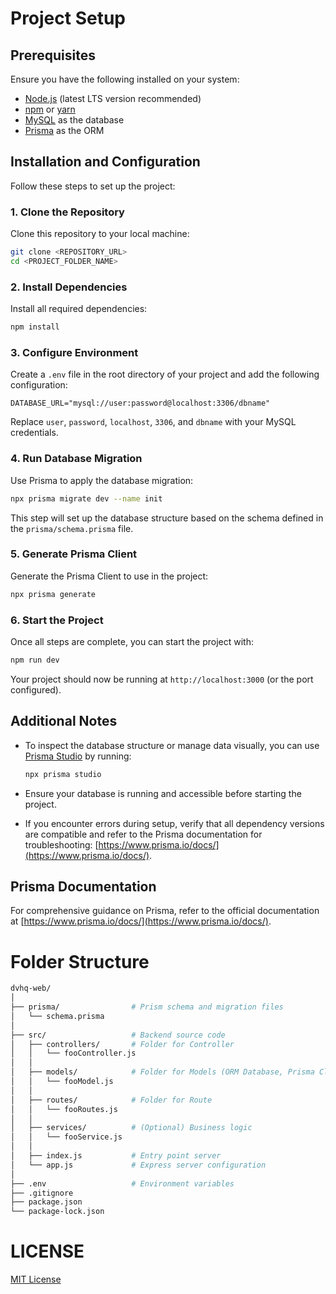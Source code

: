 # Project Setup

## Prerequisites

Ensure you have the following installed on your system:

- [Node.js](https://nodejs.org/) (latest LTS version recommended)
- [npm](https://www.npmjs.com/) or [yarn](https://yarnpkg.com/)
- [MySQL](https://www.mysql.com/) as the database
- [Prisma](https://www.prisma.io/) as the ORM

## Installation and Configuration

Follow these steps to set up the project:

### 1. Clone the Repository

Clone this repository to your local machine:

```bash
git clone <REPOSITORY_URL>
cd <PROJECT_FOLDER_NAME>
```

### 2. Install Dependencies

Install all required dependencies:

```bash
npm install
```

### 3. Configure Environment

Create a `.env` file in the root directory of your project and add the following configuration:

```env
DATABASE_URL="mysql://user:password@localhost:3306/dbname"
```

Replace `user`, `password`, `localhost`, `3306`, and `dbname` with your MySQL credentials.

### 4. Run Database Migration

Use Prisma to apply the database migration:

```bash
npx prisma migrate dev --name init
```

This step will set up the database structure based on the schema defined in the `prisma/schema.prisma` file.

### 5. Generate Prisma Client

Generate the Prisma Client to use in the project:

```bash
npx prisma generate
```

### 6. Start the Project

Once all steps are complete, you can start the project with:

```bash
npm run dev
```

Your project should now be running at `http://localhost:3000` (or the port configured).

## Additional Notes

- To inspect the database structure or manage data visually, you can use [Prisma Studio](https://www.prisma.io/studio) by running:

  ```bash
  npx prisma studio
  ```

- Ensure your database is running and accessible before starting the project.

- If you encounter errors during setup, verify that all dependency versions are compatible and refer to the Prisma documentation for troubleshooting: [https://www.prisma.io/docs/](https://www.prisma.io/docs/).

## Prisma Documentation

For comprehensive guidance on Prisma, refer to the official documentation at [https://www.prisma.io/docs/](https://www.prisma.io/docs/).


# Folder Structure

```bash
dvhq-web/
│
├── prisma/                # Prism schema and migration files
│   └── schema.prisma
│
├── src/                   # Backend source code
│   ├── controllers/       # Folder for Controller
│   │   └── fooController.js
│   │
│   ├── models/            # Folder for Models (ORM Database, Prisma Client)
│   │   └── fooModel.js
│   │
│   ├── routes/            # Folder for Route
│   │   └── fooRoutes.js
│   │
│   ├── services/          # (Optional) Business logic
│   │   └── fooService.js
│   │
│   ├── index.js           # Entry point server
│   └── app.js             # Express server configuration
│
├── .env                   # Environment variables
├── .gitignore
├── package.json
└── package-lock.json
```

# LICENSE
[MIT License](./LICENSE)